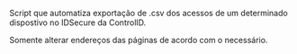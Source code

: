 Script que automatiza exportação de .csv dos acessos de um determinado dispostivo no IDSecure da ControlID.

Somente alterar endereços das páginas de acordo com o necessário.
